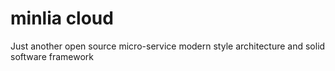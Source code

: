 # minlia cloud

Just another open source micro-service modern style architecture and solid software framework